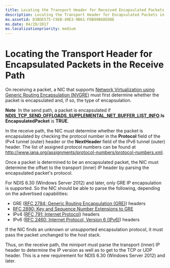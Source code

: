 ```yaml
---
title: Locating the Transport Header for Received Encapsulated Packets
description: Locating the Transport Header for Encapsulated Packets in the Receive Path
ms.assetid: D3BDE575-C9EB-49E3-9B61-FDB99B68ED8E
ms.date: 04/20/2017
ms.localizationpriority: medium
---
```


# Locating the Transport Header for Encapsulated Packets in the Receive Path

On receiving a packet, a NIC that supports [Network Virtualization using Generic Routing Encapsulation (NVGRE)](network-virtualization-using-generic-routing-encapsulation--nvgre--task-offload.md) must first determine whether the packet is encapsulated and, if so, the type of encapsulation.

**Note**  In the send path, a packet is encapsulated if [**NDIS\_TCP\_SEND\_OFFLOADS\_SUPPLEMENTAL\_NET\_BUFFER\_LIST\_INFO**](https://msdn.microsoft.com/library/windows/hardware/jj991957).**IsEncapsulatedPacket** is **TRUE**.
 

In the receive path, the NIC must determine whether the packet is encapsulated by checking the protocol number in the **Protocol** field of the IPv4 tunnel (outer) header or the **NextHeader** field of the IPv6 tunnel (outer) header. The list of assigned protocol numbers can be found at <http://www.iana.org/assignments/protocol-numbers/protocol-numbers.xml>.

Once a packet is determined to be an encapsulated packet, the NIC must determine the offset to the transport (inner) IP header by parsing the encapsulated packet's protocol.

For NDIS 6.30 (Windows Server 2012) and later, only GRE IP encapsulation is supported. So the NIC should be able to parse the following, depending on the advertised capabilities:

-   GRE ([RFC 2784: Generic Routing Encapsulation (GRE)](http://tools.ietf.org/html/rfc2784)) headers
-   [RFC 2890: Key and Sequence Number Extensions to GRE](http://tools.ietf.org/html/rfc2890)
-   IPv4 ([RFC 791: Internet Protocol](http://tools.ietf.org/html/rfc791)) headers
-   IPv6 ([RFC 2460: Internet Protocol, Version 6 (IPv6)](http://tools.ietf.org/html/rfc2460)) headers

If the NIC finds an unknown or unsupported encapsulation protocol, it must pass the packet unchanged to the host stack.

Thus, on the receive path, the miniport must parse the transport (inner) IP header to determine the IP version as well as to get to the TCP or UDP header. This is a new requirement for NDIS 6.30 (Windows Server 2012) and later.

 

 





